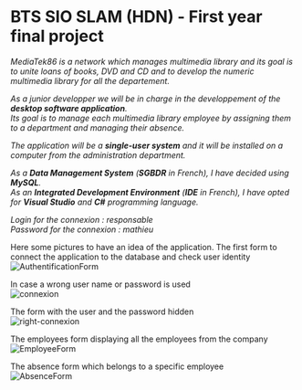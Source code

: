 # BTS SIO SLAM (HDN) - First year final project


*MediaTek86 is a network which manages multimedia library and its goal is to unite loans of books, DVD and CD and to develop the numeric multimedia library for all the departement.*

*As a junior developper we will be in charge in the developpement of the **desktop software application**. <br/>
Its goal is to manage each multimedia library employee by assigning them to a department and managing their absence.*

*The application will be a **single-user system** and it will be installed on a computer from the administration department.*

*As a **Data Management System** (**SGBDR** in French), I have decided using **MySQL**.*<br/>
*As an **Integrated Development Environment** (**IDE** in French), I have opted for **Visual Studio** and **C#** programming language.*

*Login for the connexion : responsable*<br>
*Password for the connexion : mathieu*

Here some pictures to have an idea of the application.
The first form to connect the application to the database and check user identity <br/>
![AuthentificationForm](https://user-images.githubusercontent.com/67832354/118289121-4e529200-b4d5-11eb-9cb4-1bdea35ac216.png)

In case a wrong user name or password is used <br/>
![connexion](https://user-images.githubusercontent.com/67832354/118289394-996ca500-b4d5-11eb-90a1-d6e8715ff543.png)

The form with the user and the password hidden <br/>
![right-connexion](https://user-images.githubusercontent.com/67832354/118289537-be611800-b4d5-11eb-98e2-8c501b40ace8.png)

The employees form displaying all the employees from the company<br/>
![EmployeeForm](https://user-images.githubusercontent.com/67832354/118289664-dfc20400-b4d5-11eb-8f8a-a367d798b77f.png)

The absence form which belongs to a specific employee <br/>
![AbsenceForm](https://user-images.githubusercontent.com/67832354/118289824-041de080-b4d6-11eb-96d1-2ae46b09e39d.png)



